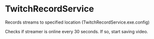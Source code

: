 # TwitchRecordService

Records streams to specified location (TwitchRecordService.exe.config)

Checks if streamer is online every 30 seconds. If so, start saving video.
